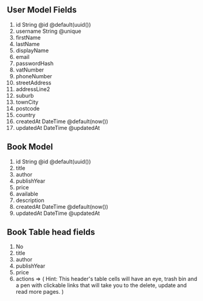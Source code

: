 ## User Model Fields

1.  id String @id @default(uuid())
2.  username String @unique
3.  firstName
4.  lastName
5.  displayName
6.  email
7.  passwordHash
8.  vatNumber
9.  phoneNumber
10. streetAddress
11. addressLine2
12. suburb
13. townCity
14. postcode
15. country
16. createdAt DateTime @default(now())
17. updatedAt DateTime @updatedAt

## Book Model

1.  id String @id @default(uuid())
2.  title
3.  author
4.  publishYear
5.  price
6.  available
7.  description
8.  createdAt DateTime @default(now())
9.  updatedAt DateTime @updatedAt

## Book Table head fields

1. No
2. title
3. author
4. publishYear
5. price
6. actions => ( Hint: This header's table cells will have an eye, trash bin and
   a pen with clickable links that will take you to the delete, update and read
   more pages. )
